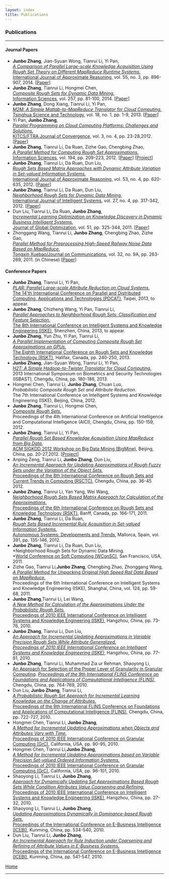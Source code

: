 ```yaml
---
layout: index
title: Publications 
---
```


### Publications

* * * * *

#### Journal Papers

-   **Junbo Zhang**, Jian-Syuan Wong, Tianrui Li, Yi Pan,\
     [*A Comparison of Parallel Large-scale Knowledge Acquisition Using
    Rough Set Theory on Different MapReduce Runtime
    Systems.*](http://dx.doi.org/10.1016/j.ijar.2013.08.003)\
     [International Journal of Approximate
    Reasoning](http://www.journals.elsevier.com/international-journal-of-approximate-reasoning),
    vol. 55, no. 3, pp. 896-907, 2014.
    [[Paper](papers/Zhang2013IJoAR.pdf)]
-   **Junbo Zhang**, Tianrui Li, Hongmei Chen,\
     [*Composite Rough Sets for Dynamic Data
    Mining.*](http://dx.doi.org/10.1016/j.ins.2013.08.016)\
     [Information
    Sciences](http://www.journals.elsevier.com/information-sciences),
    vol. 257, pp. 81-100, 2014. [[Paper](papers/Zhang2013IS.pdf)]
-   **Junbo Zhang**, Dong Xiang, Tianrui Li, Yi Pan,\
     [*M2M: A Simple Matlab-to-MapReduce Translator for Cloud
    Computing.*](http://ieeexplore.ieee.org/xpl/articleDetails.jsp?tp=&arnumber=6449402&contentType=Journals+%26+Magazines&queryText%3DM2M%3A+A+simple+Matlab-to-MapReduce+translator+for+Cloud+Computing)\
     [Tsinghua Science and
    Technology](http://qhxb.lib.tsinghua.edu.cn/english/), vol. 18, no.
    1, pp. 1-9, 2013. [[Paper](papers/Zhang2013TST.pdf)]
-   Yi Pan, **Junbo Zhang**,\
     [*Parallel Programming on Cloud Computing Platforms: Challenges and
    Solutions.*](http://www.ftrai.org/xe/index.php?mid=joc_published&category=37964&search_keyword=section&search_target=title&document_srl=38459)\
     [KITCS/FTRA Journal of Convergence](http://www.ftrai.org/joc/),
    vol. 3, no. 4, pp. 23-28,2012. [[Paper](papers/Zhang2012JoC.pdf)]
-   **Junbo Zhang**, Tianrui Li, Da Ruan, Zizhe Gao, Chengbing Zhao,\
     [*A Parallel Method for Computing Rough Set
    Approximations.*](http://dx.doi.org/10.1016/j.ins.2011.12.036)\
     [Information
    Sciences](http://www.journals.elsevier.com/information-sciences),
    vol. 194, pp. 209-223, 2012. [[Paper](papers/Zhang2012IS.pdf)]
    [[Project](http://cs.gsu.edu/~jbzhang/project/rshadoop.html)]
-   **Junbo Zhang**, Tianrui Li, Da Ruan, Dun Liu,\
     [*Rough Sets Based Matrix Approaches with Dynamic Attribute
    Variation in Set-valued Information
    Systems.*](http://dx.doi.org/10.1016/j.ijar.2012.01.001)\
     [International Journal of Approximate
    Reasoning](http://www.journals.elsevier.com/international-journal-of-approximate-reasoning),
    vol. 53, no. 4, pp. 620-635, 2012.
    [[Paper](papers/Zhang2012IJoAR.pdf)]
-   **Junbo Zhang**, Tianrui Li, Da Ruan, Dun Liu,\
     [*Neighborhood Rough Sets for Dynamic Data
    Mining.*](http://dx.doi.org/10.1002/int.21523)\
     [International Journal of Intelligent
    Systems](http://onlinelibrary.wiley.com/journal/10.1002/[ISSN]1098-111X),
    vol. 27, no. 4, pp. 317-342, 2012.
    [[Paper](papers/Zhang2012IJoIS.pdf)]
-   Dun Liu, Tianrui Li, Da Ruan, **Junbo Zhang**,\
     [*Incremental Learning Optimization on Knowledge Discovery in
    Dynamic Business Intelligent
    Systems.*](http://dx.doi.org/10.1007/s10898-010-9607-8)\
     [Journal of Global
    Optimization](http://www.springer.com/business+%26+management/operations+research/journal/10898),
    vol. 51, pp. 325-344, 2011. [[Paper](papers/Liu2012JoGO.pdf)]
-   Zhonggang Wang, Tianrui Li, **Junbo Zhang**, Chengbing Zhao, Zizhe
    Gao,\
     [*Parallel Method for Preprocessing High-Speed Railway Noise Data
    Based on
    MapReduce.*](http://www.joconline.com.cn/ch/reader/view_abstract.aspx?flag=1&file_no=201109A37&journal_id=txxb)\
     [Tongxin Xuebao/Journal on
    Communications](http://www.joconline.com.cn/ch/index.aspx), vol. 32,
    no. 9A, pp. 263-269, 2011. (in Chinese)
    [[Paper](papers/Wang2011JoC.pdf)]

#### Conference Papers

-   **Junbo Zhang**, Tianrui Li, Yi Pan, \
     [*PLAR: Parallel Large-scale Attribute Reduction on Cloud
    Systems.*]()\
     [The 14'th International Conference on Parallel and Distributed
    Computing, Applications and Technologies
    (PDCAT)](http://pdcat13.csie.ntust.edu.tw/), Taipei, 2013, to
    appear.
-   **Junbo Zhang**, Chizheng Wang, Yi Pan, Tianrui Li, \
     [*Parallel Approaches to Neighborhood Rough Sets: Classification
    and Feature Selection.*]()\
     [The 8th International Conference on Intelligent Systems and
    Knowledge Engineering (ISKE)](http://kjb.szu.edu.cn/iske/),
    Shenzhen, China, 2013, to appear.
-   **Junbo Zhang**, Yun Zhu, Yi Pan, Tianrui Li,\
     [*A Parallel Implementation of Computing Composite Rough Set
    Approximations on GPUs.*]()\
     [The Eighth International Conference on Rough Sets and Knowledge
    Technology (RSKT)](http://cs.smu.ca/jrs2013/), Halifax, Canada, pp.
    240-250, 2013.
-   **Junbo Zhang**, Jian-Syuan Wong, Tianrui Li, Yi Pan, \
     [*H2T: A Simple Hadoop-to-Twister Translator for Cloud
    Computing.*](http://dx.doi.org/10.1109/ISBAST.2013.32) \
     2013 International Symposium on Biometrics and Security
    Technologies (ISBAST)*,* Chengdu, China, pp. 180-186, 2013.
-   Hongmei Chen, Tianrui Li, **Junbo Zhang**, Chuan Luo,\
     *Probabilistic Composite Rough Set and Attribute Reduction.*\
     The 7th International Conference on Intelligent Systems and
    Knowledge Engineering (ISKE), Beijing, China, 2012.
-   **Junbo Zhang**, Tianrui Li, Hongmei Chen, \
     [*Composite Rough
    Sets.*](http://www.springerlink.com/content/g621611026534074/?MUD=MP)\
     Proceedings of the 4th International Conference on Artificial
    Intelligence and Computational Intelligence (AICI), Chengdu, China,
    pp. 150-159, 2012.
-   **Junbo Zhang**, Tianrui Li, Yi Pan,\
     [*Parallel Rough Set Based Knowledge Acquisition Using MapReduce
    from Big Data.*](http://doi.acm.org/10.1145/2351316.2351320)\
     [ACM SIGKDD 2012 Workshop on Big Data Mining
    (BigMine)](http://kdd2012.sigkdd.org/workshops.shtml), Beijing,
    China, pp. 20-27,2012.
    [[Project](http://cs.gsu.edu/~jbzhang/project/rshadoop.html)]
-   Anping Zeng, Tianrui Li, **Junbo Zhang**, Dun Liu,\
     [*An Incremental Approach for Updating Approximations of Rough
    Fuzzy Sets under the Variation of the Object
    Sets.*](http://dx.doi.org/10.1007/978-3-642-32115-3_4)\
     [Proceedings of the 8th International Conference on Rough Sets and
    Current Trends in Computing
    (RSCTC)](http://www.informatik.uni-trier.de/~ley/db/conf/rsctc/index.html),
    Chengdu, China, pp. 36-45 2012.
-   **Junbo Zhang**, Tianrui Li, Yan Yang, Wei Wang,\
     [*Neighborhood Rough Sets Based Matrix Approach for Calculation of
    the
    Approximations.*](http://dx.doi.org/10.1007/978-3-642-24425-4_23)\
     [Proceedings of the 6th International Conference on Rough Sets and
    Knowledge Technology (RSKT)](http://rskt.cs.uregina.ca), Banff,
    Canada, pp. 166-171, 2011.
-   **Junbo Zhang**, Tianrui Li, Da Ruan,\
     [*Rough Sets Based Incremental Rule Acquisition in Set-valued
    Information
    Systems.*](http://dx.doi.org/10.1007/978-3-642-24806-1_11)\
     [Autonomous Systems: Developments and
    Trends](http://www.fernuni-hagen.de/kn/phdseminar11/index_en.html),
    Mallorca, Spain, vol. 391, pp. 135-146, 2012.
-   **Junbo Zhang**, Tianrui Li, Da Ruan, Dun Liu,\
     *Neighborhood Rough Sets for Dynamic Data Mining. \
    *[World Conference on Soft Computing
    (WConSC)](http://www.ece.ualberta.ca/~reform/wconsc/index.html), San
    Francisco, USA, 2011.
-   Zizhe Gao, Tianrui Li,**Junbo Zhang**, Chengbing Zhao, Zhonggang
    Wang,\
     [*A Parallel Method for Unpacking Original High Speed Rail Data
    Based on MapReduce.*](http://dx.doi.org/10.1007/978-3-642-25658-5_8)
    \
     Proceedings of the 6th International Conference on Intelligent
    Systems and Knowledge Engineering (ISKE), Shanghai, China, vol. 124,
    pp. 59-68, 2011.
-   **Junbo Zhang**,Tianrui Li, Lei Wang, \
     [*A New Method for Calculation of the Approximations Under the
    Probabilistic Rough
    Sets.*](http://dx.doi.org/10.1109/ISKE.2010.5680797)\
     [Proceedings of 2010 IEEE International Conference on Intelligent
    Systems and Knowledge Engineering
    (ISKE)](http://ieeexplore.ieee.org/xpl/mostRecentIssue.jsp?punumber=5676709),
    Hangzhou, China, pp. 73-76, 2010.
-   **Junbo Zhang**, Tianrui Li, Dun Liu,\
     [*An Approach for Incremental Updating Approximations in Variable
    Precision Rough Sets While Attribute
    Generalized.*](http://dx.doi.org/10.1109/ISKE.2010.5680798)\
     [*Proceedings of 2010 IEEE International Conference on Intelligent
    Systems and Knowledge Engineering
    (ISKE)*](http://ieeexplore.ieee.org/xpl/mostRecentIssue.jsp?punumber=5676709),
    Hangzhou, China, pp. 77-81, 2010.
-   **Junbo Zhang**, Tianrui Li, Muhammad Zia ur Rehman, Shaoyong Li, \
     [An Approach for Selection of the Proper Lever of Granularity in
    Granular Computing](http://dx.doi.org/10.1142/9789814324700_0116).
    [*Proceedings of the 9th International FLINS Conference on
    Foundations and Applications of Computational Intelligence
    (FLINS)*](http://www.wikicfp.com/cfp/servlet/event.showcfp?eventid=7359&copyownerid=2),
    Chengdu, China, pp. 764-769, 2010.
-   Dun Liu, **Junbo Zhang**, Tianrui Li,\
     [*A Probabilistic Rough Set Approach for Incremental Learning
    Knowledge on the Change of
    Attributes.*](http://dx.doi.org/10.1142/9789814324700_0109)\
     [Proceedings of the 9th International FLINS Conference on
    Foundations and Applications of Computational Intelligence
    (FLINS)](http://www.wikicfp.com/cfp/servlet/event.showcfp?eventid=7359&copyownerid=2),
    Chengdu, China, pp. 722-727, 2010.
-   Hongmei Chen, Tianrui Li, **Junbo Zhang**,\
     [*A Method for Incremental Updating Approximations when Objects and
    Attributes Vary with
    Time.*](http://dx.doi.org/10.1109/GrC.2010.116)\
     [Proceedings of 2010 IEEE International Conference on Granular
    Computing (GrC)](http://xanadu.cs.sjsu.edu/~grc/grc2010),
    California, USA, pp. 90-95, 2010.
-   Hongmei Chen, Tianrui Li,**Junbo Zhang**,\
     [*A Method for Incremental Updating Approximations based on
    Variable Precision Set-valued Ordered Information
    Systems.*](http://dx.doi.org/10.1109/GrC.2010.115)\
     [Proceedings of 2010 IEEE International Conference on Granular
    Computing (GrC)](http://xanadu.cs.sjsu.edu/~grc/grc2010),
    California, USA, pp. 96-101, 2010.
-   Shaoyong Li, Tianrui Li, **Junbo Zhang**,\
     [*Approach for Dynamically Updating Set Approximations Based Rough
    Sets While Condition Attributes Value Coarsening and
    Refining.*](http://dx.doi.org/10.1109/ISKE.2010.5680788) \
     [Proceedings of 2010 IEEE International Conference on Intelligent
    Systems and Knowledge Engineering
    (ISKE)](http://ieeexplore.ieee.org/xpl/mostRecentIssue.jsp?punumber=5676709),
    Hangzhou, China, pp. 27-32, 2010.
-   Shaoyong Li, Tianrui Li, **Junbo Zhang**,\
     [*Updating Approximations Dynamically in Dominance-based Rough
    Sets.*](http://www.atlantis-press.com/php/paper-details.php?id=2011)\
     [Proceedings of the International Conference on E-Business
    Intelligence (ICEBI)](http://cnais.sem.tsinghua.edu.cn/icebi2010),
    Kunming, China, pp. 534-540, 2010.
-   Dun Liu, Tianrui Li, **Junbo Zhang**,\
     [*An Incremental Approach for Rule Induction under Coarsening and
    Refining of Attribute Values in E-Business
    Systems.*](http://www.atlantis-press.com/php/paper-details.php?id=2070)
    \
     [Proceedings of the International Conference on E-Business
    Intelligence (ICEBI)](http://cnais.sem.tsinghua.edu.cn/icebi2010),
    Kunming, China, pp. 541-547, 2010.

[Home](/)

* * * * *
